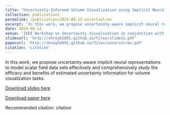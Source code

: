 ```yaml
---
title: "Uncertainty-Informed Volume Visualization using Implicit Neural Representation"
collection: publications
permalink: /publication/2024-08-12-uncertvolren
excerpt: 'In this work, we propose uncertainty-aware implicit neural representations to model scalar field data sets effectively and comprehensively study the efficacy and benefits of estimated uncertainty information for volume visualization tasks.'
date: 2024-08-12
venue: 'IEEE Workshop on Uncertainty Visualization in conjunction with IEEE VIS 2024, Florida, USA'
slidesurl: 'http://shreyb2091.github.io/files/slides1.pdf'
paperurl: 'http://shreyb2091.github.io/files/uncervolren.pdf'
citation: 'citation'
---
```

In this work, we propose uncertainty-aware implicit neural representations to model scalar field data sets effectively and comprehensively study the efficacy and benefits of estimated uncertainty information for volume visualization tasks.

[Download slides here](http://shreyb2091.github.io/files/slides1.pdf)

[Download paper here](http://shreyb2091.github.io/files/paper1.pdf)

Recommended citation: citation

